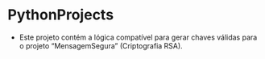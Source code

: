 # PythonProjects
- Este projeto contém a lógica compatível para gerar chaves válidas para o projeto “MensagemSegura” (Criptografia RSA).
 